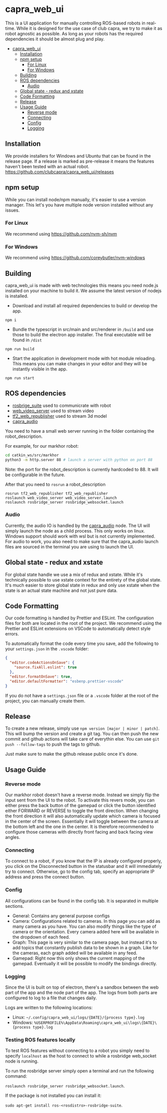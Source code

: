 # capra_web_ui

This is a UI application for manually controlling ROS-based robots in real-time. While it is designed for the use case of club capra, we try to make it as robot agnostic as possible. As long as your robots has the required dependencies it should be almost plug and play.

- [capra_web_ui](#capra_web_ui)
  - [Installation](#installation)
  - [npm setup](#npm-setup)
    - [For Linux](#for-linux)
    - [For Windows](#for-windows)
  - [Building](#building)
  - [ROS dependencies](#ros-dependencies)
    - [Audio](#audio)
  - [Global state - redux and xstate](#global-state---redux-and-xstate)
  - [Code Formatting](#code-formatting)
  - [Release](#release)
  - [Usage Guide](#usage-guide)
    - [Reverse mode](#reverse-mode)
    - [Connecting](#connecting)
    - [Config](#config)
    - [Logging](#logging)

## Installation

We provide installers for Windows and Ubuntu that can be found in the release page. If a release is marked as pre-release it means the features haven't been tested with an actual robot.
<https://github.com/clubcapra/capra_web_ui/releases>

## npm setup

<!-- TODO make a dev setup readme or wiki page -->

While you can install node/npm manually, it's easier to use a version manager. This let's you have multiple node version installed without any issues.

### For Linux

We recommend using <https://github.com/nvm-sh/nvm>

### For Windows

We recommend using <https://github.com/coreybutler/nvm-windows>

## Building

capra_web_ui is made with web technologies this means you need node.js installed on your machine to build it. We assume the latest version of nodejs is installed.

- Download and install all required dependencies to build or develop the app.

```shell
npm i
```

- Bundle the typescript in src/main and src/renderer in `/build` and use those to build the electron app installer. The final executable will be found in `/dist`

```shell
npm run build
```

- Start the application in development mode with hot module reloading. This means you can make changes in your editor and they will be instantly visible in the app.

```shell
npm run start
```

## ROS dependencies

- [rosbrige_suite](http://wiki.ros.org/rosbridge_suite) used to communicrate with robot
- [web_video_server](http://wiki.ros.org/web_video_server) used to stream video
- [tf2_web_republisher](https://wiki.ros.org/tf2_web_republisher) used to stream 3d model
- [capra_audio](https://github.com/clubcapra/capra_audio_common)

You need to have a small web server running in the folder containing the robot_description.

For example, for our markhor robot:

```bash
cd catkin_ws/src/markhor
python3 -m http.server 88 # launch a server with python on port 88
```

Note: the port for the robot_description is currently hardcoded to 88. It will be configurable in the future.

After that you need to `rosrun` a robot_description

```shell
rosrun tf2_web_republisher tf2_web_republisher
roslaunch web_video_server web_video_server.launch
roslaunch rosbridge_server rosbridge_websocket.launch
```

### Audio

Currently, the audio IO is handled by the [capra_audio](https://github.com/clubcapra/capra_audio_common) node. The UI will simply launch the node as a child process. This only works on linux. Windows support should work with wsl but is not currently implemented. For audio to work, you also need to make sure that the capra_audio launch files are sourced in the terminal you are using to launch the UI.

## Global state - redux and xstate

For global state handle we use a mix of redux and xstate. While it's technically possible to use xstate context for the entirety of the global state. It's much easier to store global state in redux and only use xstate when the state is an actual state machine and not just pure data.

## Code Formatting

Our code formatting is handled by Prettier and ESLint. The configuration files for both are located in the root of the project. We recommend using the Prettier and ESLint extensions on VSCode to automatically detect style errors.

To automatically format the code every time you save, add the following to your `settings.json` in the `.vscode` folder:

```json
{
  "editor.codeActionsOnSave": {
    "source.fixAll.eslint": true
  },
  "editor.formatOnSave": true,
  "editor.defaultFormatter": "esbenp.prettier-vscode"
}
```

If you do not have a `settings.json` file or a `.vscode` folder at the root of the project, you can manually create them.

## Release

To create a new release, simply use `npm version [major | minor | patch]`. This will bump the version and create a git tag. You can then push the new commit and github actions will take care of everythin else. You can use `git push --follow-tags` to push the tags to github.

Just make sure to make the github release public once it's done.

## Usage Guide

### Reverse mode

Our markhor robot doesn't have a reverse mode. Instead we simply flip the input sent from the UI to the robot. To activate this revers mode, you can either press the back button of the gamepad or click the button identified either FORWARD or REVERSE to toggle the front direction. When changing the front direction it will also automatically update which camera is focused in the center of the screen. Essentially it will toggle between the camera at the bottom left and the one in the center. It is therefore recommended to configure those cameras with directly front facing and back facing view angles.

### Connecting

To connect to a robot, if you know that the IP is already configured properly, you click on the Disconnected button in the statusbar and it will immediately try to connect. Otherwise, go to the config tab, specify an appropriate IP address and press the connect button.

### Config

All configurations can be found in the config tab. It is separated in multiple sections.

- General: Contains any general purpose configs
- Camera: Configurations related to cameras. In this page you can add as many camera as you have. You can also modify things like the type of camera or the orientation. Every camera added here will be available in the dropdown of each feed.
- Graph: This page is very similar to the camera page, but instead it's to add topics that constantly publish data to be shown in a graph. Like for the cameras, each graph added will be available in any feed.
- Gamepad: Right now this only shows the current mapping of the gamepad. Eventually it will be possible to modify the bindings directly.

### Logging

Since the UI is built on top of electron, there's a sandbox between the web part of the app and the node part of the app. The logs from both parts are configured to log to a file that changes daily.

Logs are written to the following locations:

- Linux: `~/.config/capra_web_ui/logs/{DATE}/{process type}.log`
- Windows: `%USERPROFILE%\AppData\Roaming\capra_web_ui\logs\{DATE}\{process type}.log`

### Testing ROS features locally

To test ROS features without connecting to a robot you simply need to specify `localhost` as the host to connect to while a rosbridge web_socket node is running.

To run the rosbridge server simply open a terminal and run the following command:

`roslaunch rosbridge_server rosbridge_websocket.launch`.

If the package is not installed you can install it:

`sudo apt-get install ros-<rosdistro>-rosbridge-suite`.
